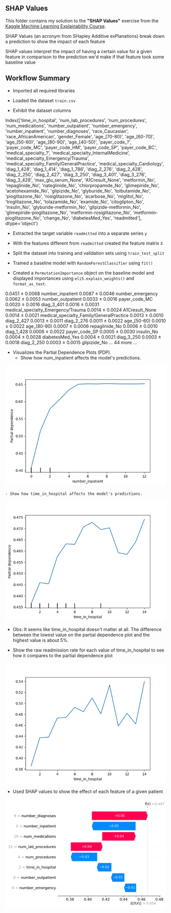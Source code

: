 ## SHAP Values

This folder contains my solution to the **"SHAP Values"** exercise from the [Kaggle Machine Learning Explainability Course](https://www.kaggle.com/learn/machine-learning-explainability).

SHAP Values (an acronym from SHapley Additive exPlanations) break down a prediction to show the impact of each feature

SHAP values interpret the impact of having a certain value for a given feature in comparison to the prediction we'd make if that feature took some baseline value

## Workflow Summary

- Imported all required libraries

- Loaded the dataset `train.csv`

- Exhibit the dataset columns  

Index(['time_in_hospital', 'num_lab_procedures', 'num_procedures',
       'num_medications', 'number_outpatient', 'number_emergency',
       'number_inpatient', 'number_diagnoses', 'race_Caucasian',
       'race_AfricanAmerican', 'gender_Female', 'age_[70-80)', 'age_[60-70)',
       'age_[50-60)', 'age_[80-90)', 'age_[40-50)', 'payer_code_?',
       'payer_code_MC', 'payer_code_HM', 'payer_code_SP', 'payer_code_BC',
       'medical_specialty_?', 'medical_specialty_InternalMedicine',
       'medical_specialty_Emergency/Trauma',
       'medical_specialty_Family/GeneralPractice',
       'medical_specialty_Cardiology', 'diag_1_428', 'diag_1_414',
       'diag_1_786', 'diag_2_276', 'diag_2_428', 'diag_2_250', 'diag_2_427',
       'diag_3_250', 'diag_3_401', 'diag_3_276', 'diag_3_428',
       'max_glu_serum_None', 'A1Cresult_None', 'metformin_No',
       'repaglinide_No', 'nateglinide_No', 'chlorpropamide_No',
       'glimepiride_No', 'acetohexamide_No', 'glipizide_No', 'glyburide_No',
       'tolbutamide_No', 'pioglitazone_No', 'rosiglitazone_No', 'acarbose_No',
       'miglitol_No', 'troglitazone_No', 'tolazamide_No', 'examide_No',
       'citoglipton_No', 'insulin_No', 'glyburide-metformin_No',
       'glipizide-metformin_No', 'glimepiride-pioglitazone_No',
       'metformin-rosiglitazone_No', 'metformin-pioglitazone_No', 'change_No',
       'diabetesMed_Yes', 'readmitted'],
      dtype='object')


- Extracted the target variable `readmitted` into a separate series `y`

- With the features different from `readmitted` created the feature matrix `X`

- Split the dataset into training and validation sets using `train_test_split`

- Trained a baseline model with `RandomForestClassifier` using `fit()`

- Created a `PermutationImportance` object on the baseline model and displayed importances using `eli5.explain_weights()` and `format_as_text`.

0.0451 ± 0.0068  number_inpatient
0.0087 ± 0.0046  number_emergency
0.0062 ± 0.0053  number_outpatient
0.0033 ± 0.0016  payer_code_MC
0.0020 ± 0.0016  diag_3_401
0.0016 ± 0.0031  medical_specialty_Emergency/Trauma
0.0014 ± 0.0024  A1Cresult_None
0.0014 ± 0.0021  medical_specialty_Family/GeneralPractice
0.0013 ± 0.0010  diag_2_427
0.0013 ± 0.0011  diag_2_276
0.0011 ± 0.0022  age_[50-60)
0.0010 ± 0.0022  age_[80-90)
0.0007 ± 0.0006  repaglinide_No
0.0006 ± 0.0010  diag_1_428
0.0006 ± 0.0022  payer_code_SP
0.0005 ± 0.0030  insulin_No
0.0004 ± 0.0028  diabetesMed_Yes
0.0004 ± 0.0021  diag_3_250
0.0003 ± 0.0018  diag_2_250
0.0003 ± 0.0015  glipizide_No
                       … 44 more …  

- Visualizes the Partial Dependence Plots (PDP). 
    - Show how num_inpatient affects the model's predictions.

![Partial Dependence Display](result_1.png)

    - Show how time_in_hospital affects the model's predictions.

![Partial Dependence Display](result_2.png)

- Obs: It seems like time_in_hospital doesn't matter at all. The difference between the lowest value on the partial dependence plot and the highest value is about 5%.

- Show the raw readmission rate for each value of time_in_hospital to see how it compares to the partial dependence plot

![Partial Dependence Display](result_3.png)

- Used SHAP values to show the effect of each feature of a given patient

![Shap Values](result_shap.png)


